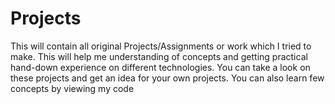 # Projects
This will contain all original Projects/Assignments or work which I tried to make. This will help me understanding of concepts and getting practical hand-down experience on different technologies.
You can take a look on these projects and get an idea for your own projects.
You can also learn few concepts by viewing my code

